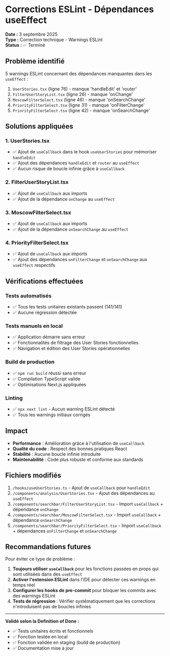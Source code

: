 # Corrections ESLint - Dépendances useEffect

**Date :** 3 septembre 2025  
**Type :** Correction technique - Warnings ESLint  
**Status :** ✅ Terminé

## Problème identifié

5 warnings ESLint concernant des dépendances manquantes dans les `useEffect` :

1. `UserStories.tsx` (ligne 76) - manque 'handleEdit' et 'router'
2. `FilterUserStoryList.tsx` (ligne 26) - manque 'onChange'
3. `MoscowFilterSelect.tsx` (ligne 46) - manque 'onSearchChange'
4. `PriorityFilterSelect.tsx` (ligne 31) - manque 'onFilterChange'
5. `PriorityFilterSelect.tsx` (ligne 42) - manque 'onSearchChange'

## Solutions appliquées

### 1. UserStories.tsx

- ✅ Ajout de `useCallback` dans le hook `useUserStories` pour mémoriser `handleEdit`
- ✅ Ajout des dépendances `handleEdit` et `router` au `useEffect`
- ✅ Aucun risque de boucle infinie grâce à `useCallback`

### 2. FilterUserStoryList.tsx

- ✅ Ajout de `useCallback` aux imports
- ✅ Ajout de la dépendance `onChange` au `useEffect`

### 3. MoscowFilterSelect.tsx

- ✅ Ajout de `useCallback` aux imports
- ✅ Ajout de la dépendance `onSearchChange` au `useEffect`

### 4. PriorityFilterSelect.tsx

- ✅ Ajout de `useCallback` aux imports
- ✅ Ajout des dépendances `onFilterChange` et `onSearchChange` aux `useEffect` respectifs

## Vérifications effectuées

### Tests automatisés

- ✅ Tous les tests unitaires existants passent (141/141)
- ✅ Aucune régression détectée

### Tests manuels en local

- ✅ Application démarre sans erreur
- ✅ Fonctionnalités de filtrage des User Stories fonctionnelles
- ✅ Navigation et édition des User Stories opérationnelles

### Build de production

- ✅ `npm run build` réussi sans erreur
- ✅ Compilation TypeScript valide
- ✅ Optimisations Next.js appliquées

### Linting

- ✅ `npx next lint` - Aucun warning ESLint détecté
- ✅ Tous les warnings initiaux corrigés

## Impact

- **Performance** : Amélioration grâce à l'utilisation de `useCallback`
- **Qualité du code** : Respect des bonnes pratiques React
- **Stabilité** : Aucune boucle infinie introduite
- **Maintenabilité** : Code plus robuste et conforme aux standards

## Fichiers modifiés

1. `/hooks/useUserStories.ts` - Ajout de `useCallback` pour `handleEdit`
2. `/components/analysis/UserStories.tsx` - Ajout des dépendances au `useEffect`
3. `/components/searchbar/FilterUserStoryList.tsx` - Import `useCallback` + dépendance `onChange`
4. `/components/searchbar/MoscowFilterSelect.tsx` - Import `useCallback` + dépendance `onSearchChange`
5. `/components/searchbar/PriorityFilterSelect.tsx` - Import `useCallback` + dépendances `onFilterChange` et `onSearchChange`

## Recommandations futures

Pour éviter ce type de problème :

1. **Toujours utiliser `useCallback`** pour les fonctions passées en props qui sont utilisées dans des `useEffect`
2. **Activer l'extension ESLint** dans l'IDE pour détecter ces warnings en temps réel
3. **Configurer les hooks de pre-commit** pour bloquer les commits avec des warnings ESLint
4. **Tests de régression** : Vérifier systématiquement que les corrections n'introduisent pas de boucles infinies

---

**Validé selon la Definition of Done :**

- ✅ Tests unitaires écrits et fonctionnels
- ✅ Fonction testée en local
- ✅ Fonction validée en staging (build de production)
- ✅ Documentation mise à jour

